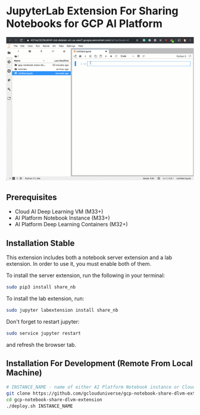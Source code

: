 # JupyterLab Extension For Sharing Notebooks for GCP AI Platform

![](./example.gif)

## Prerequisites

* Cloud AI Deep Learning VM (M33+)
* AI Platform Notebook Instance (M33+)
* AI Platform Deep Learning Containers (M32+)

## Installation Stable

This extension includes both a notebook server extension and a lab extension. In order to use it, you must enable both of them.

To install the server extension, run the following in your terminal:

```bash
sudo pip3 install share_nb
```

To install the lab extension, run:

```bash
sudo jupyter labextension install share_nb
```

Don't forget to restart jupyter:

```bash
sudo service jupyter restart
```

and refresh the browser tab.

## Installation For Development (Remote From Local Machine)

```bash
# INSTANCE_NAME - name of either AI Platform Notebook instance or Cloud AI Deep Learning VM
git clone https://github.com/gclouduniverse/gcp-notebook-share-dlvm-extension.git
cd gcp-notebook-share-dlvm-extension
./deploy.sh INSTANCE_NAME
```
